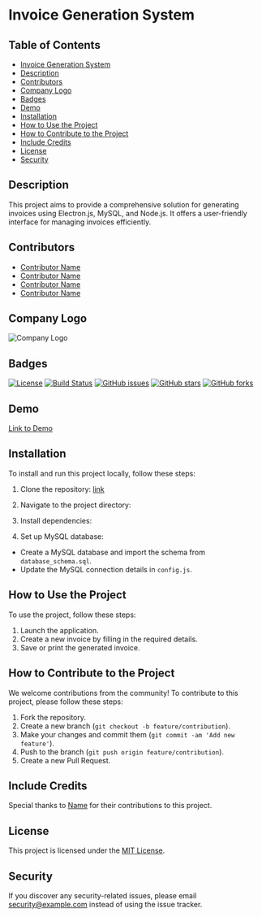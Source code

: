 # Invoice Generation System

## Table of Contents
- [Invoice Generation System](#invoice-generation-system)
- [Description](#description)
- [Contributors](#contributors)
- [Company Logo](#company-logo)
- [Badges](#badges)
- [Demo](#demo)
- [Installation](#installation)
- [How to Use the Project](#how-to-use-the-project)
- [How to Contribute to the Project](#how-to-contribute-to-the-project)
- [Include Credits](#include-credits)
- [License](#license)
- [Security](#security)


## Description
This project aims to provide a comprehensive solution for generating invoices using Electron.js, MySQL, and Node.js. It offers a user-friendly interface for managing invoices efficiently.

## Contributors
- [Contributor Name](https://github.com/contributor)
- [Contributor Name](https://github.com/contributor)
- [Contributor Name](https://github.com/contributor)
- [Contributor Name](https://github.com/contributor)

## Company Logo
![Company Logo](link_to_logo.png)

## Badges
[![License](https://img.shields.io/badge/License-MIT-yellow.svg)](https://opensource.org/licenses/MIT)
[![Build Status](https://travis-ci.com/your_username/invoice-generation.svg?branch=main)](https://travis-ci.com/your_username/invoice-generation)
[![GitHub issues](https://img.shields.io/github/issues/your_username/invoice-generation)](https://github.com/your_username/invoice-generation/issues)
[![GitHub stars](https://img.shields.io/github/stars/your_username/invoice-generation)](https://github.com/your_username/invoice-generation/stargazers)
[![GitHub forks](https://img.shields.io/github/forks/your_username/invoice-generation)](https://github.com/your_username/invoice-generation/network)

## Demo
[Link to Demo](demo_link)

## Installation
To install and run this project locally, follow these steps:

1. Clone the repository:
[link](link)

2. Navigate to the project directory:

3. Install dependencies:

4. Set up MySQL database:
- Create a MySQL database and import the schema from `database_schema.sql`.
- Update the MySQL connection details in `config.js`.

## How to Use the Project
To use the project, follow these steps:

1. Launch the application.
2. Create a new invoice by filling in the required details.
3. Save or print the generated invoice.

## How to Contribute to the Project
We welcome contributions from the community! To contribute to this project, please follow these steps:

1. Fork the repository.
2. Create a new branch (`git checkout -b feature/contribution`).
3. Make your changes and commit them (`git commit -am 'Add new feature'`).
4. Push to the branch (`git push origin feature/contribution`).
5. Create a new Pull Request.

## Include Credits
Special thanks to [Name](https://github.com/Name) for their contributions to this project.

## License
This project is licensed under the [MIT License](LICENSE).

## Security
If you discover any security-related issues, please email [security@example.com](mailto:security@example.com) instead of using the issue tracker.




